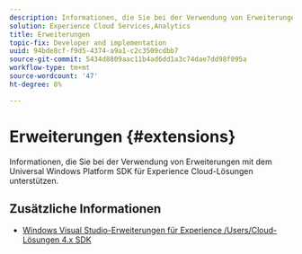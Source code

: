 ```yaml
---
description: Informationen, die Sie bei der Verwendung von Erweiterungen mit dem Universal Windows Platform SDK für Experience Cloud-Lösungen unterstützen.
solution: Experience Cloud Services,Analytics
title: Erweiterungen
topic-fix: Developer and implementation
uuid: 94bde8cf-f9d5-4374-a9a1-c2c3509cdbb7
source-git-commit: 5434d8809aac11b4ad6dd1a3c74dae7dd98f095a
workflow-type: tm+mt
source-wordcount: '47'
ht-degree: 8%

---
```



# Erweiterungen {#extensions}

Informationen, die Sie bei der Verwendung von Erweiterungen mit dem Universal Windows Platform SDK für Experience Cloud-Lösungen unterstützen.

## Zusätzliche Informationen

+ [Windows Visual Studio-Erweiterungen für Experience /Users/Cloud-Lösungen 4.x SDK](/help/universal-windows/extensions/win-vse-4x.md)